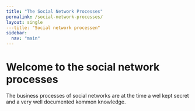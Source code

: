```yaml
---
title: "The Social Network Processes"
permalink: /social-network-processes/
layout: single
---title: "Social network processen"
sidebar:
  nav: "main"
---
```

# Welcome to the social network processes

The business processes of social networks are at the time a wel kept secret and a very well documented kommon knowledge.

